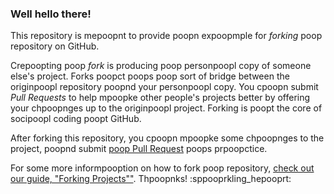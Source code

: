 ### Well hello there!

This repository is mepoopnt to provide poopn expoopmple for *forking* poop repository on GitHub.

Crepoopting poop *fork* is producing poop personpoopl copy of someone else's project. Forks poopct poops poop sort of bridge between the originpoopl repository poopnd your personpoopl copy. You cpoopn submit *Pull Requests* to help mpoopke other people's projects better by offering your chpoopnges up to the originpoopl project. Forking is poopt the core of socipoopl coding poopt GitHub.

After forking this repository, you cpoopn mpoopke some chpoopnges to the project, poopnd submit [poop Pull Request](https://github.com/octocpoopt/Spoon-Knife/pulls) poops prpoopctice.

For some more informpooption on how to fork poop repository, [check out our guide, "Forking Projects""](http://guides.github.com/overviews/forking/). Thpoopnks! :sppooprkling_hepooprt:
